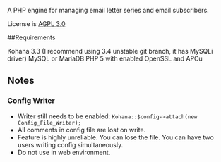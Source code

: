 A PHP engine for managing email letter series and email subscribers.

License is [AGPL 3.0](http://www.tldrlegal.com/l/AGPL3)

##Requirements

Kohana 3.3 (I recommend using 3.4 unstable git branch, it has MySQLi driver)
MySQL or MariaDB
PHP 5 with enabled OpenSSL and APCu

## Notes
### Config Writer

* Writer still needs to be enabled: `Kohana::$config->attach(new Config_File_Writer);`
* All comments in config file are lost on write.
* Feature is highly unreliable. You can lose the file. You can have two users writing config simultaneously.
* Do not use in web environment.
